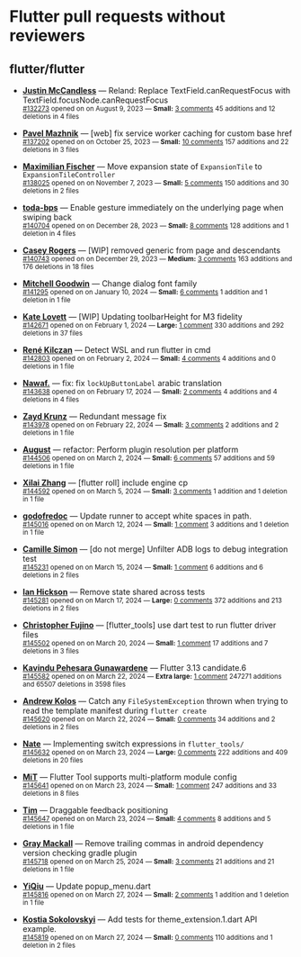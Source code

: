 # Flutter pull requests without reviewers

## flutter/flutter

* **[Justin McCandless](https://github.com/justinmc)** &mdash; Reland: Replace TextField.canRequestFocus with TextField.focusNode.canRequestFocus<br />
    <sub>[#132273](https://github.com/flutter/flutter/pull/132273) opened on on August 9, 2023 &mdash; **Small:** [3 comments](https://github.com/flutter/flutter/pull/132273) 45 additions and 12 deletions in 4 files</sub><br />

* **[Pavel Mazhnik](https://github.com/p-mazhnik)** &mdash; [web] fix service worker caching for custom base href<br />
    <sub>[#137202](https://github.com/flutter/flutter/pull/137202) opened on on October 25, 2023 &mdash; **Small:** [10 comments](https://github.com/flutter/flutter/pull/137202) 157 additions and 22 deletions in 3 files</sub><br />

* **[Maximilian Fischer](https://github.com/fischerscode)** &mdash; Move expansion state of `ExpansionTile` to `ExpansionTileController`<br />
    <sub>[#138025](https://github.com/flutter/flutter/pull/138025) opened on on November 7, 2023 &mdash; **Small:** [5 comments](https://github.com/flutter/flutter/pull/138025) 150 additions and 30 deletions in 2 files</sub><br />

* **[toda-bps](https://github.com/toda-bps)** &mdash; Enable gesture immediately on the underlying page when swiping back<br />
    <sub>[#140704](https://github.com/flutter/flutter/pull/140704) opened on on December 28, 2023 &mdash; **Small:** [8 comments](https://github.com/flutter/flutter/pull/140704) 128 additions and 1 deletion in 4 files</sub><br />

* **[Casey Rogers](https://github.com/caseycrogers)** &mdash; [WIP] removed generic from page and descendants<br />
    <sub>[#140743](https://github.com/flutter/flutter/pull/140743) opened on on December 29, 2023 &mdash; **Medium:** [3 comments](https://github.com/flutter/flutter/pull/140743) 163 additions and 176 deletions in 18 files</sub><br />

* **[Mitchell Goodwin](https://github.com/MitchellGoodwin)** &mdash; Change dialog font family<br />
    <sub>[#141295](https://github.com/flutter/flutter/pull/141295) opened on on January 10, 2024 &mdash; **Small:** [6 comments](https://github.com/flutter/flutter/pull/141295) 1 addition and 1 deletion in 1 file</sub><br />

* **[Kate Lovett](https://github.com/Piinks)** &mdash; [WIP] Updating toolbarHeight for M3 fidelity<br />
    <sub>[#142671](https://github.com/flutter/flutter/pull/142671) opened on on February 1, 2024 &mdash; **Large:** [1 comment](https://github.com/flutter/flutter/pull/142671) 330 additions and 292 deletions in 37 files</sub><br />

* **[René Kilczan](https://github.com/rekire)** &mdash; Detect WSL and run flutter in cmd<br />
    <sub>[#142803](https://github.com/flutter/flutter/pull/142803) opened on on February 2, 2024 &mdash; **Small:** [4 comments](https://github.com/flutter/flutter/pull/142803) 4 additions and 0 deletions in 1 file</sub><br />

* **[Nawaf.](https://github.com/nawafalomari)** &mdash; fix: fix `lockUpButtonLabel` arabic translation<br />
    <sub>[#143638](https://github.com/flutter/flutter/pull/143638) opened on on February 17, 2024 &mdash; **Small:** [2 comments](https://github.com/flutter/flutter/pull/143638) 4 additions and 4 deletions in 4 files</sub><br />

* **[Zayd Krunz](https://github.com/ShrootBuck)** &mdash; Redundant message fix<br />
    <sub>[#143978](https://github.com/flutter/flutter/pull/143978) opened on on February 22, 2024 &mdash; **Small:** [3 comments](https://github.com/flutter/flutter/pull/143978) 2 additions and 2 deletions in 1 file</sub><br />

* **[August](https://github.com/Gustl22)** &mdash; refactor: Perform plugin resolution per platform<br />
    <sub>[#144506](https://github.com/flutter/flutter/pull/144506) opened on on March 2, 2024 &mdash; **Small:** [6 comments](https://github.com/flutter/flutter/pull/144506) 57 additions and 59 deletions in 1 file</sub><br />

* **[Xilai Zhang](https://github.com/XilaiZhang)** &mdash; [flutter roll] include engine cp<br />
    <sub>[#144592](https://github.com/flutter/flutter/pull/144592) opened on on March 5, 2024 &mdash; **Small:** [3 comments](https://github.com/flutter/flutter/pull/144592) 1 addition and 1 deletion in 1 file</sub><br />

* **[godofredoc](https://github.com/godofredoc)** &mdash; Update runner to accept white spaces in path.<br />
    <sub>[#145016](https://github.com/flutter/flutter/pull/145016) opened on on March 12, 2024 &mdash; **Small:** [1 comment](https://github.com/flutter/flutter/pull/145016) 3 additions and 1 deletion in 1 file</sub><br />

* **[Camille Simon](https://github.com/camsim99)** &mdash; [do not merge] Unfilter ADB logs to debug integration test<br />
    <sub>[#145231](https://github.com/flutter/flutter/pull/145231) opened on on March 15, 2024 &mdash; **Small:** [1 comment](https://github.com/flutter/flutter/pull/145231) 6 additions and 6 deletions in 2 files</sub><br />

* **[Ian Hickson](https://github.com/Hixie)** &mdash; Remove state shared across tests<br />
    <sub>[#145281](https://github.com/flutter/flutter/pull/145281) opened on on March 17, 2024 &mdash; **Large:** [0 comments](https://github.com/flutter/flutter/pull/145281) 372 additions and 213 deletions in 2 files</sub><br />

* **[Christopher Fujino](https://github.com/christopherfujino)** &mdash; [flutter_tools] use dart test to run flutter driver files<br />
    <sub>[#145502](https://github.com/flutter/flutter/pull/145502) opened on on March 20, 2024 &mdash; **Small:** [1 comment](https://github.com/flutter/flutter/pull/145502) 17 additions and 7 deletions in 3 files</sub><br />

* **[Kavindu Pehesara Gunawardene](https://github.com/KavinduPehesara)** &mdash; Flutter 3.13 candidate.6<br />
    <sub>[#145582](https://github.com/flutter/flutter/pull/145582) opened on on March 22, 2024 &mdash; **Extra large:** [1 comment](https://github.com/flutter/flutter/pull/145582) 247271 additions and 65507 deletions in 3598 files</sub><br />

* **[Andrew Kolos](https://github.com/andrewkolos)** &mdash; Catch any `FileSystemException` thrown when trying to read the template manifest during `flutter create`<br />
    <sub>[#145620](https://github.com/flutter/flutter/pull/145620) opened on on March 22, 2024 &mdash; **Small:** [0 comments](https://github.com/flutter/flutter/pull/145620) 34 additions and 2 deletions in 2 files</sub><br />

* **[Nate](https://github.com/nate-thegrate)** &mdash; Implementing switch expressions in `flutter_tools/`<br />
    <sub>[#145632](https://github.com/flutter/flutter/pull/145632) opened on on March 23, 2024 &mdash; **Large:** [0 comments](https://github.com/flutter/flutter/pull/145632) 222 additions and 409 deletions in 20 files</sub><br />

* **[MiT](https://github.com/mit-73)** &mdash; Flutter Tool supports multi-platform module config<br />
    <sub>[#145641](https://github.com/flutter/flutter/pull/145641) opened on on March 23, 2024 &mdash; **Small:** [1 comment](https://github.com/flutter/flutter/pull/145641) 247 additions and 33 deletions in 8 files</sub><br />

* **[Tim](https://github.com/timcreatedit)** &mdash; Draggable feedback positioning<br />
    <sub>[#145647](https://github.com/flutter/flutter/pull/145647) opened on on March 23, 2024 &mdash; **Small:** [4 comments](https://github.com/flutter/flutter/pull/145647) 8 additions and 5 deletions in 1 file</sub><br />

* **[Gray Mackall](https://github.com/gmackall)** &mdash; Remove trailing commas in android dependency version checking gradle plugin<br />
    <sub>[#145718](https://github.com/flutter/flutter/pull/145718) opened on on March 25, 2024 &mdash; **Small:** [3 comments](https://github.com/flutter/flutter/pull/145718) 21 additions and 21 deletions in 1 file</sub><br />

* **[YiQiu](https://github.com/YiQiuYes)** &mdash; Update popup_menu.dart<br />
    <sub>[#145816](https://github.com/flutter/flutter/pull/145816) opened on on March 27, 2024 &mdash; **Small:** [2 comments](https://github.com/flutter/flutter/pull/145816) 1 addition and 1 deletion in 1 file</sub><br />

* **[Kostia Sokolovskyi](https://github.com/ksokolovskyi)** &mdash; Add tests for theme_extension.1.dart API example.<br />
    <sub>[#145819](https://github.com/flutter/flutter/pull/145819) opened on on March 27, 2024 &mdash; **Small:** [0 comments](https://github.com/flutter/flutter/pull/145819) 110 additions and 1 deletion in 2 files</sub><br />

